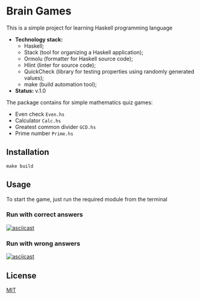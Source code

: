 # Brain Games

This is a simple project for learning Haskell programming language

- **Technology stack:** 
  - Haskell;
  - Stack (tool for organizing a Haskell application);
  - Ormolu (formatter for Haskell source code);
  - Hlint (linter for source code);
  - QuickCheck (library for testing properties using randomly generated values);
  - make (build automation tool);
- **Status:** v.1.0

The package contains for simple mathematics quiz games:

- Even check `Even.hs`
- Calculator `Calc.hs`
- Greatest common divider `GCD.hs`
- Prime number `Prime.hs`

## Installation
```console
make build
```
## Usage

To start the game, just run the required module from the terminal

### Run with correct answers

[![asciicast](https://asciinema.org/a/66A1RpK9303wdXJBwN67nUVd1.svg)](https://asciinema.org/a/66A1RpK9303wdXJBwN67nUVd1)

### Run with wrong answers

[![asciicast](https://asciinema.org/a/zzcKsFrotT2c5Rs7FCCFLo0ma.svg)](https://asciinema.org/a/zzcKsFrotT2c5Rs7FCCFLo0ma)

## License

[MIT](https://choosealicense.com/licenses/mit/)
